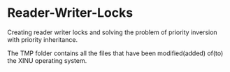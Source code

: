 Reader-Writer-Locks
===================

Creating reader writer locks and solving the problem of priority inversion with priority inheritance.

The TMP folder contains all the files that have been modified(added) of(to) the XINU operating system.
